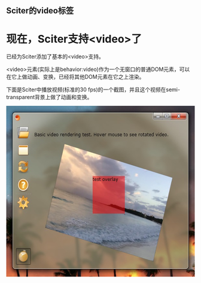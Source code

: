 ## Sciter的video标签

<div class="post" id="post-41905">
	 <h1 class="storytitle">现在，Sciter支持&lt;video&gt;了</h1>
</div>
	<div class="storycontent">
		<p>已经为Sciter添加了基本的&lt;video>支持。</p>
<p>&lt;video>元素(实际上是behavior:video)作为一个无窗口的普通DOM元素，可以在它上做动画、变换，已经将其他DOM元素在它之上渲染。</p>
<p>下面是Sciter中播放视频(标准的30 fps)的一个截图，并且这个视频在semi-transparent背景上做了动画和变换。</p>
<p><a href="../imgs/sciter-video.jpg"><img src="../imgs/sciter-video.jpg" alt="sciter video demo" width="585" height="455" class="aligncenter size-full wp-image-41906" /></a></p>
	</div>
</div>